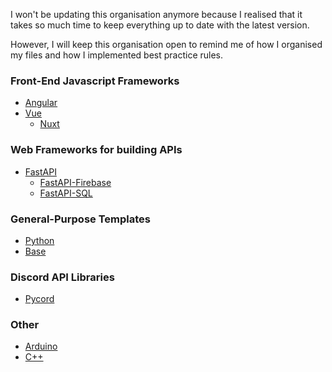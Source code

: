 I won't be updating this organisation anymore because I realised that it takes so much time to keep everything up to date with the latest version.

However, I will keep this organisation open to remind me of how I organised my files and how I implemented best practice rules.

### Front-End Javascript Frameworks

- [Angular]
- [Vue]
  - [Nuxt]

### Web Frameworks for building APIs

- [FastAPI]
  - [FastAPI-Firebase]
  - [FastAPI-SQL]

### General-Purpose Templates

- [Python]
- [Base]

### Discord API Libraries

- [Pycord]

### Other

- [Arduino]
- [C++]
 
<!-- Repository links -->

[angular]: https://github.com/boilercodes/angular
[vue]: https://github.com/boilercodes/vue
[nuxt]: https://github.com/boilercodes/nuxt

[fastapi]: https://github.com/boilercodes/fastapi
[fastapi-firebase]: https://github.com/boilercodes/fastapi-firebase
[fastapi-sql]: https://github.com/boilercodes/fastapi-sql

[python]: https://github.com/boilercodes/python
[base]: https://github.com/boilercodes/base

[pycord]: https://github.com/boilercodes/pycord

[arduino]: https://github.com/boilercodes/arduino
[c++]: https://github.com/boilercodes/cpp
